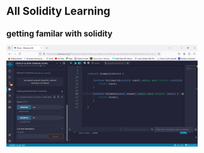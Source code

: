 # All Solidity Learning

## getting familar with solidity

![Example Contract](./output/eg1solidity.PNG)
